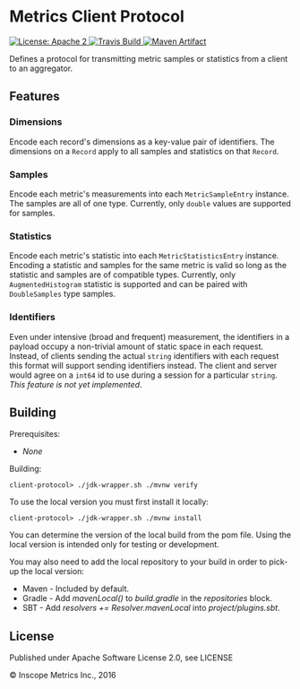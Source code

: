 Metrics Client Protocol
===========================

<a href="https://raw.githubusercontent.com/InscopeMetrics/client-protocol/master/LICENSE">
    <img src="https://img.shields.io/hexpm/l/plug.svg"
         alt="License: Apache 2">
</a>
<a href="https://travis-ci.com/InscopeMetrics/client-protocol/">
    <img src="https://travis-ci.com/InscopeMetrics/client-protocol.svg"
         alt="Travis Build">
</a>
<a href="http://search.maven.org/#search%7Cga%7C1%7Cg%3A%22io.inscopemetrics.client%22%20a%3A%22protocol%22">
    <img src="https://img.shields.io/maven-central/v/io.inscopemetrics.client/protocol.svg"
         alt="Maven Artifact">
</a>

Defines a protocol for transmitting metric samples or statistics from a client to an aggregator.

Features
--------

### Dimensions

Encode each record's dimensions as a key-value pair of identifiers. The dimensions on a `Record` apply to all samples and statistics on
that `Record`.

### Samples

Encode each metric's measurements into each `MetricSampleEntry` instance. The samples are all of one type. Currently, only `double` values
are supported for samples.

### Statistics

Encode each metric's statistic into each `MetricStatisticsEntry` instance. Encoding a statistic and samples for the same metric is valid
so long as the statistic and samples are of compatible types. Currently, only `AugmentedHistogram` statistic is supported and can be paired
with `DoubleSamples` type samples.

### Identifiers

Even under intensive (broad and frequent) measurement, the identifiers in a payload occupy a non-trivial amount of static space in each
request. Instead, of clients sending the actual `string` identifiers with each request this format will support sending identifiers instead.
The client and server would agree on a `int64` id to use during a session for a particular `string`. _This feature is not yet implemented_.

Building
--------

Prerequisites:
* _None_

Building:

    client-protocol> ./jdk-wrapper.sh ./mvnw verify

To use the local version you must first install it locally:

    client-protocol> ./jdk-wrapper.sh ./mvnw install

You can determine the version of the local build from the pom file.  Using the local version is intended only for testing or development.

You may also need to add the local repository to your build in order to pick-up the local version:

* Maven - Included by default.
* Gradle - Add *mavenLocal()* to *build.gradle* in the *repositories* block.
* SBT - Add *resolvers += Resolver.mavenLocal* into *project/plugins.sbt*.

License
-------

Published under Apache Software License 2.0, see LICENSE

&copy; Inscope Metrics Inc., 2016
